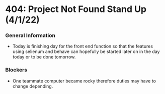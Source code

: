 # 404: Project Not Found Stand Up (4/1/22)

### General Information
 - Today is finishing day for the front end function so that the features using selienum and behave can hopefully be started later on in the day today or to be done tomorrow.

### Blockers
 - One teammate computer became rocky therefore duties may have to change depending.